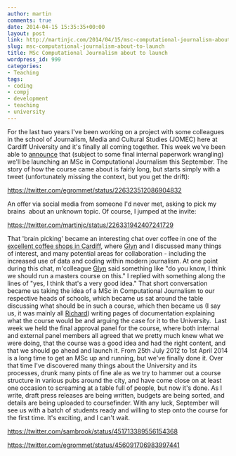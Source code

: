 ```yaml
---
author: martin
comments: true
date: 2014-04-15 15:35:35+00:00
layout: post
link: http://martinjc.com/2014/04/15/msc-computational-journalism-about-to-launch/
slug: msc-computational-journalism-about-to-launch
title: MSc Computational Journalism about to launch
wordpress_id: 999
categories:
- Teaching
tags:
- coding
- compj
- development
- teaching
- university
---
```


For the last two years I've been working on a project with some colleagues in the school of Journalism, Media and Cultural Studies (JOMEC) here at Cardiff University and it's finally all coming together. This week we've been able to [announce](http://www.jomec.co.uk/blog/what-is-computational-journalism/) that (subject to some final internal paperwork wrangling) we'll be launching an MSc in Computational Journalism this September. The story of how the course came about is fairly long, but starts simply with a tweet (unfortunately missing the context, but you get the drift):

https://twitter.com/egrommet/status/226323512086904832

An offer via social media from someone I'd never met, asking to pick my brains  about an unknown topic. Of course, I jumped at the invite:

https://twitter.com/martinjc/status/226331942407241729

That 'brain picking' became an interesting chat over coffee in one of the [excellent coffee shops in Cardiff](https://www.facebook.com/pages/Coffee-Barker/147298511987541), where [Glyn](http://www.cardiff.ac.uk/jomec/contactsandpeople/profiles/mottershead-glyn.html) and I discussed many things of interest, and many potential areas for collaboration - including the increased use of data and coding within modern journalism. At one point during this chat, m'colleague [Glyn](http://www.cardiff.ac.uk/jomec/contactsandpeople/profiles/mottershead-glyn.html) said something like "do you know, I think we should run a masters course on this." I replied with something along the lines of "yes, I think that's a very good idea." That short conversation became us taking the idea of a MSc in Computational Journalism to our respective heads of schools, which became us sat around the table discussing what should be in such a course, which then became us (I say us, it was mainly all [Richard](http://www.cardiff.ac.uk/jomec/contactsandpeople/profiles/sambrook-richard.html)) writing pages of documentation explaining what the course would be and arguing the case for it to the University.  Last week we held the final approval panel for the course, where both internal and external panel members all agreed that we pretty much knew what we were doing, that the course was a good idea and had the right content, and that we should go ahead and launch it. From 25th July 2012 to 1st April 2014 is a long time to get an MSc up and running, but we've finally done it. Over that time I've discovered many things about the University and its processes, drunk many pints of fine ale as we try to hammer out a course structure in various pubs around the city, and have come close on at least one occasion to screaming at a table full of people, but now it's done. As I write, draft press releases are being written, budgets are being sorted, and details are being uploaded to coursefinder. With any luck, September will see us with a batch of students ready and willing to step onto the course for the first time. It's exciting, and I can't wait.

https://twitter.com/sambrook/status/451713389556154368

https://twitter.com/egrommet/status/456091706983997441
